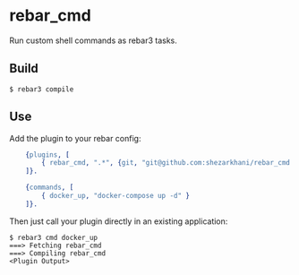 rebar_cmd
=====
Run custom shell commands as rebar3 tasks.

Build
-----

    $ rebar3 compile

Use
---

Add the plugin to your rebar config:
```Erlang
    {plugins, [
        { rebar_cmd, ".*", {git, "git@github.com:shezarkhani/rebar_cmd.git", {tag, "0.2.1"}}}
    ]}.

    {commands, [
        { docker_up, "docker-compose up -d" }
    ]}.
```
Then just call your plugin directly in an existing application:


    $ rebar3 cmd docker_up
    ===> Fetching rebar_cmd
    ===> Compiling rebar_cmd
    <Plugin Output>
